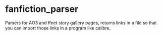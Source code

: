 # fanfiction_parser
Parsers for AO3 and ffnet story gallery pages, returns links in a file so that you can import those links in a program like calibre.
